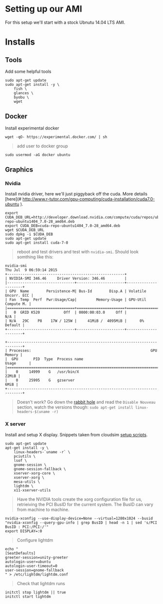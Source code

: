 # Setting up our AMI
For this setup we'll start with a stock Ubnutu 14.04 LTS AMI.

# Installs

## Tools
Add some helpful tools
```shell
sudo apt-get update
sudo apt-get install -y \
    fish \
    glances \
    byobu \
    wget
```

## Docker
Install experimental docker
```shell
wget -qO- https://experimental.docker.com/ | sh
```
> add user to docker group

```shell
sudo usermod -aG docker ubuntu
```

## Graphics

### Nvidia
Install nvidia driver, here we'll just piggyback off the cuda. More details [here](# http://www.r-tutor.com/gpu-computing/cuda-installation/cuda7.0-ubuntu
).
```shell
export CUDA_DEB_URL=http://developer.download.nvidia.com/compute/cuda/repos/ubuntu1404/x86_64/cuda-repo-ubuntu1404_7.0-28_amd64.deb
export CUDA_DEB=cuda-repo-ubuntu1404_7.0-28_amd64.deb
wget $CUDA_DEB_URL
sudo dpkg -i $CUDA_DEB
sudo apt-get update
sudo apt-get install cuda-7-0
```
> reboot and test drivers and test with `nvidia-smi`. Should look somthing like this:

```shell
nvidia-smi
Thu Jul  9 06:59:14 2015
+------------------------------------------------------+
| NVIDIA-SMI 346.46     Driver Version: 346.46         |
|-------------------------------+----------------------+----------------------+
| GPU  Name        Persistence-M| Bus-Id        Disp.A | Volatile Uncorr. ECC |
| Fan  Temp  Perf  Pwr:Usage/Cap|         Memory-Usage | GPU-Util  Compute M. |
|===============================+======================+======================|
|   0  GRID K520           Off  | 0000:00:03.0     Off |                  N/A |
| N/A   29C    P8    17W / 125W |     41MiB /  4095MiB |      0%      Default |
+-------------------------------+----------------------+----------------------+

+-----------------------------------------------------------------------------+
| Processes:                                                       GPU Memory |
|  GPU       PID  Type  Process name                               Usage      |
|=============================================================================|
|    0     14999    G   /usr/bin/X                                      22MiB |
|    0     25995    G   gzserver                                         6MiB |
+-----------------------------------------------------------------------------+
```
> Doesn't work? Go down the [rabbit hole](http://tleyden.github.io/blog/2014/10/25/cuda-6-dot-5-on-aws-gpu-instance-running-ubuntu-14-dot-04/) and read the `Disable Nouveau` section, watch the versions though: `sudo apt-get install linux-headers-$(uname -r)`

### X server
Install and setup X display. Snippets taken from cloudsim [setup scripts](https://bitbucket.org/osrf/cloudsim/src/f605c94afd95e0078401ec1130b7c206c69380bc/cloudsimd/launchers/launch_utils/startup_scripts.py?at=default).

```shell
sudo apt-get update
apt-get install -y \
    linux-headers-`uname -r` \
    pciutils \
    lsof \
    gnome-session \
    gnome-session-fallback \
    xserver-xorg-core \
    xserver-xorg \
    mesa-utils \
    lightdm \
    x11-xserver-utils
```
> Have the NVIDIA tools create the xorg configuration file for us, retrieiving the PCI BusID for the current system. The BusID can vary from machine to machine.

```shell
nvidia-xconfig --use-display-device=None --virtual=1280x1024 --busid "nvidia-xconfig --query-gpu-info | grep BusID | head -n 1 | sed 's/PCI BusID : PCI:/PCI:/'"
export DISPLAY=:0
```
> Configure lightdm  

```shell
echo "
[SeatDefaults]
greeter-session=unity-greeter
autologin-user=ubuntu
autologin-user-timeout=0
user-session=gnome-fallback
" > /etc/lightdm/lightdm.conf
```
> Check that lightdm runs

```shell
initctl stop lightdm || true
initctl start lightdm
```
